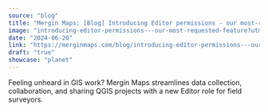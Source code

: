 ```yaml
---
source: "blog"
title: "Mergin Maps: [Blog] Introducing Editor permissions - our most-requested feature!"
image: "introducing-editor-permissions---our-most-requested-feature?utm_source=qgis."
date: "2024-06-20"
link: "https://merginmaps.com/blog/introducing-editor-permissions---our-most-requested-feature?utm_source=qgis"
draft: "true"
showcase: "planet"
---
```


Feeling unheard in GIS work? Mergin Maps streamlines data collection, collaboration, and sharing QGIS projects with a new Editor role for field surveyors.

